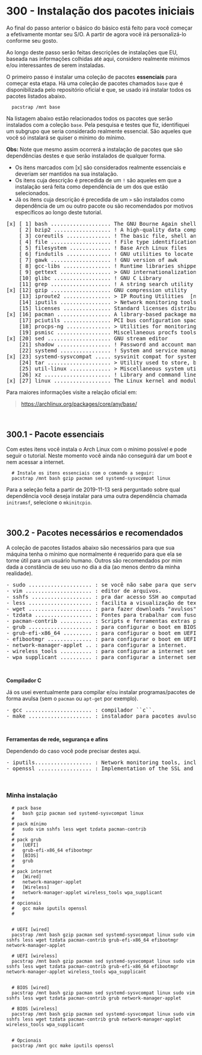 # 300 - Instalação dos pacotes iniciais

Ao final do passo anterior o básico do básico está feito para você começar a efetivamente montar
seu S/O. A partir de agora você irá personalizá-lo conforme seu gosto.

Ao longo deste passo serão feitas descrições de instalações que EU, baseada nas informações
colhidas até aqui, considero realmente mínimos e/ou interessantes de serem instaladas.

O primeiro passo é instalar uma coleção de pacotes **essenciais** para começar esta etapa.
Há uma coleção de pacotes chamados ``base`` que é disponibilizada pelo repositório oficial e que,
se usado irá instalar todos os pacotes listados abaixo.

``` shell
  pacstrap /mnt base
```

Na listagem abaixo estão relacionados todos os pacotes que serão instalados com a coleção ``base``.
Pela pesquisa e testes que fiz, identifiquei um subgrupo que seria considerado realmente essencial.
São aqueles que você só instalará se quiser o mínimo do mínimo.

**Obs:** Note que mesmo assim ocorrerá a instalação de pacotes que são dependências destes e que serão
instalados de qualquer forma.


- Os itens marcados com [x] são considerados realmente essenciais e deveriam ser mantidos na sua
instalação.
- Os itens cuja descrição é precedida de um ``!`` são aqueles em que a instalação será feita como
dependência de um dos que estão selecionados.
- Já os itens cuja descrição é precedida de um ``>`` são instalados como dependência de um ou outro
pacote ou são recomendados por motivos específicos ao longo deste tutorial.


<pre>
[x] [ 1] bash ................... The GNU Bourne Again shell
    [ 2] bzip2 .................. ! A high-quality data compression program
    [ 3] coreutils .............. ! The basic file, shell and text manipulation utilities of the GNU operating system
    [ 4] file ................... ! File type identification utility
    [ 5] filesystem ............. ! Base Arch Linux files
    [ 6] findutils .............. ! GNU utilities to locate files
    [ 7] gawk ................... ! GNU version of awk
    [ 8] gcc-libs ............... ! Runtime libraries shipped by GCC
    [ 9] gettext ................ > GNU internationalization library [grub]
    [10] glibc .................. ! GNU C Library
    [11] grep ................... ! A string search utility
[x] [12] gzip ................... GNU compression utility
    [13] iproute2 ............... > IP Routing Utilities  [network-manager-applet > networkmanager]
    [14] iputils ................ > Network monitoring tools, including ping
    [15] licenses ............... Standard licenses distribution package
[x] [16] pacman ................. A library-based package manager with dependency support
    [17] pciutils ............... PCI bus configuration space access library and tools
    [18] procps-ng .............. > Utilities for monitoring your system and its processes
    [19] psmisc ................. Miscellaneous procfs tools
[x] [20] sed .................... GNU stream editor
    [21] shadow ................. ! Password and account management tool suite with support for shadow files and PAM
    [22] systemd ................ ! System and service manager
[x] [23] systemd-sysvcompat ..... sysvinit compat for systemd
    [24] tar .................... > Utility used to store, backup, and transport files [network-manager-applet]
    [25] util-linux ............. > Miscellaneous system utilities for Linux
    [26] xz ..................... ! Library and command line tools for XZ and LZMA compressed files
[x] [27] linux .................. The Linux kernel and modules
</pre>


Para maiores informações visite a relação oficial em:
> https://archlinux.org/packages/core/any/base/




&nbsp;

## 300.1 - Pacote essenciais

Com estes itens você instala o Arch Linux com o mínimo possível e pode seguir o tutorial. Neste
momento você ainda não conseguirá dar um boot e nem acessar a internet.

``` shell
  # Instale os itens essenciais com o comando a seguir:
  pacstrap /mnt bash gzip pacman sed systemd-sysvcompat linux
```

Para a seleção feita a partir de 2019-11-13 será perguntado sobre qual dependência você deseja
instalar para uma outra dependência chamada ``initramsf``, selecione o ``mkinitcpio``.



&nbsp;

## 300.2 - Pacotes necessários e recomendados

A coleção de pacotes listados abaixo são necessários para que sua máquina tenha o mínimo que normalmente
é requerido para que ela se torne útil para um usuário humano. Outros são recomendados por mim dada a
constância de seu uso no dia a dia (ao menos dentro da minha realidade).


<pre>
- sudo .................... : se você não sabe para que serve, você não deveria estar aqui.
- vim ..................... : editor de arquivos.
- sshfs ................... : pra dar acesso SSH ao computador onde está sendo instalado o Arch.
- less .................... : facilita a visualização de textos no terminal.
- wget .................... : para fazer downloads "avulsos" [eventualmente usado por outros pacotes].
- tzdata .................. : Fontes para trabalhar com fuso horário.
- pacman-contrib .......... : Scripts e ferramentas extras para sistemas pacman.
- grub .................... : para configurar o boot em BIOS.
- grub-efi-x86_64 ......... : para configurar o boot em UEFI.
- efibootmgr .............. : para configurar o boot em UEFI.
- network-manager-applet .. : para configurar a internet.
- wireless_tools .......... : para configurar a internet sem fio.
- wpa_supplicant .......... : para configurar a internet sem fio.
</pre>


&nbsp;

**Compilador C**

Já os usei eventualmente para compilar e/ou instalar programas/pacotes de forma avulsa (sem o
``pacman`` ou ``apt-get`` por exemplo).

<pre>
- gcc ..................... : compilador ``c``.
- make .................... : instalador para pacotes avulsos.
</pre>


&nbsp;

**Ferramentas de rede, segurança e afins**

Dependendo do caso você pode precisar destes aqui.

<pre>
- iputils.................. : Network monitoring tools, including ping.
- openssl ................. : Implementation of the SSL and TLS protocols.
</pre>



&nbsp;

### Minha instalação

``` shell
  # pack base
  #   bash gzip pacman sed systemd-sysvcompat linux
  #
  # pack mínimo
  #   sudo vim sshfs less wget tzdata pacman-contrib
  #
  # pack grub
  #   [UEFI]
  #   grub-efi-x86_64 efibootmgr
  #   [BIOS]
  #   grub
  #
  # pack internet
  #   [Wired]
  #   network-manager-applet
  #   [Wireless]
  #   network-manager-applet wireless_tools wpa_supplicant
  #
  # opcionais
  #   gcc make iputils openssl
  #


  # UEFI [wired]
  pacstrap /mnt bash gzip pacman sed systemd-sysvcompat linux sudo vim sshfs less wget tzdata pacman-contrib grub-efi-x86_64 efibootmgr network-manager-applet

  # UEFI [wireless]
  pacstrap /mnt bash gzip pacman sed systemd-sysvcompat linux sudo vim sshfs less wget tzdata pacman-contrib grub-efi-x86_64 efibootmgr network-manager-applet wireless_tools wpa_supplicant


  # BIOS [wired]
  pacstrap /mnt bash gzip pacman sed systemd-sysvcompat linux sudo vim sshfs less wget tzdata pacman-contrib grub network-manager-applet

  # BIOS [wireless]
  pacstrap /mnt bash gzip pacman sed systemd-sysvcompat linux sudo vim sshfs less wget tzdata pacman-contrib grub network-manager-applet wireless_tools wpa_supplicant


  # Opcionais
  pacstrap /mnt gcc make iputils openssl
```
